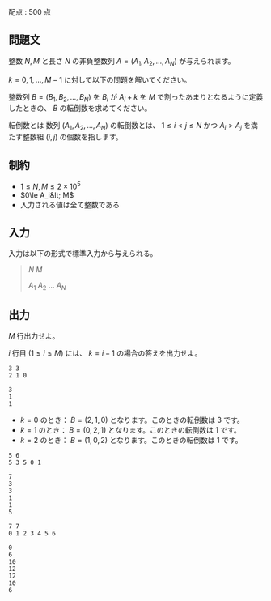 配点 : $500$ 点

## 問題文

整数 $N,M$ と長さ $N$ の非負整数列 $A=(A_1,A_2,\ldots,A_N)$ が与えられます。

$k=0,1,\ldots,M-1$ に対して以下の問題を解いてください。

整数列 $B=(B_1,B_2,\ldots,B_N)$ を $B_i$ が $A_i+k$ を $M$ で割ったあまりとなるように定義したときの、 $B$ の転倒数を求めてください。

転倒数とは
数列 $(A_1,A_2,\dots,A_N)$ の転倒数とは、 $1 \le i < j \le N$ かつ $A_i > A_j$ を満たす整数組 $(i,j)$ の個数を指します。

## 制約

- $1\le N,M\le 2\times 10^5$
- $0\le A_i&lt; M$
- 入力される値は全て整数である

## 入力

入力は以下の形式で標準入力から与えられる。

> $N$ $M$
> 
> $A_1$ $A_2$ $\ldots$ $A_N$

## 出力

$M$ 行出力せよ。

$i$ 行目 $(1\le i\le M)$ には、 $k=i-1$ の場合の答えを出力せよ。

```input1
3 3
2 1 0
```

```output1
3
1
1
```

- $k=0$ のとき： $B=(2 , 1 ,0)$ となります。このときの転倒数は $3$ です。
- $k=1$ のとき： $B=(0,2,1)$ となります。このときの転倒数は $1$ です。
- $k=2$ のとき： $B=(1,0,2)$ となります。このときの転倒数は $1$ です。

```input2
5 6
5 3 5 0 1
```

```output2
7
3
3
1
1
5
```

```input3
7 7
0 1 2 3 4 5 6
```

```output3
0
6
10
12
12
10
6
```